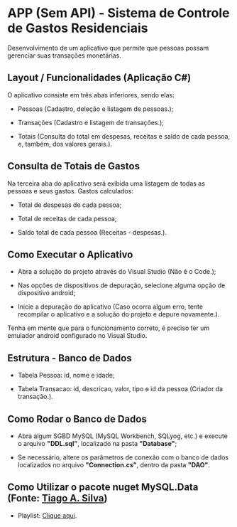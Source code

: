 # APP (Sem API) - Sistema de Controle de Gastos Residenciais

Desenvolvimento de um aplicativo que permite que pessoas possam gerenciar suas transações monetárias.

## Layout / Funcionalidades (Aplicação C#)

O aplicativo consiste em três abas inferiores, sendo elas:

- Pessoas (Cadastro, deleção e listagem de pessoas.);

- Transações (Cadastro e listagem de transações.);

- Totais (Consulta do total em despesas, receitas e saldo de cada pessoa, e, também, dos valores gerais.).

## Consulta de Totais de Gastos

Na terceira aba do aplicativo será exibida uma listagem de todas as pessoas e seus gastos. Gastos calculados:

- Total de despesas de cada pessoa;

- Total de receitas de cada pessoa;

- Saldo total de cada pessoa (Receitas - despesas.).

## Como Executar o Aplicativo

- Abra a solução do projeto através do Visual Studio (Não é o Code.);

- Nas opções de dispositivos de depuração, selecione alguma opção de dispositivo android;

- Inicie a depuração do aplicativo (Caso ocorra algum erro, tente recompilar o aplicativo e a solução do projeto e depure novamente.).

Tenha em mente que para o funcionamento correto, é preciso ter um emulador android configurado no Visual Studio.

## Estrutura - Banco de Dados

- Tabela Pessoa: id, nome e idade;

- Tabela Transacao: id, descricao, valor, tipo e id da pessoa (Criador da transação.).

## Como Rodar o Banco de Dados

- Abra algum SGBD MySQL (MySQL Workbench, SQLyog, etc.) e execute o arquivo **"DDL.sql"**, localizado na pasta **"Database"**;

- Se necessário, altere os parâmetros de conexão com o banco de dados localizados no arquivo **"Connection.cs"**, dentro da pasta **"DAO"**.

## Como Utilizar o pacote nuget MySQL.Data (Fonte: [Tiago A. Silva](https://www.youtube.com/@prof.tiagotas))

- Playlist: [Clique aqui](https://www.youtube.com/playlist?list=PLHVpcBDJr5dlCd-l3GwnoqMETMdbxNDCl).